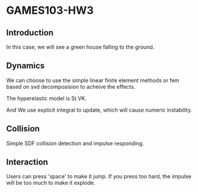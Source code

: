 # GAMES103-HW3
## Introduction
In this case, we will see a green house falling to the ground.

## Dynamics
We can choose to use the simple linear finite element methods or fem based on svd decomposision to acheive the effects.

The hyperelastic model is St.VK.

And We use explicit integral to update, which will cause numeric instability.

## Collision
Simple SDF collision detection and impulse responding.

## Interaction
Users can press 'space' to make it jump. If you press too hard, the impulse will be too much to make it explode.
